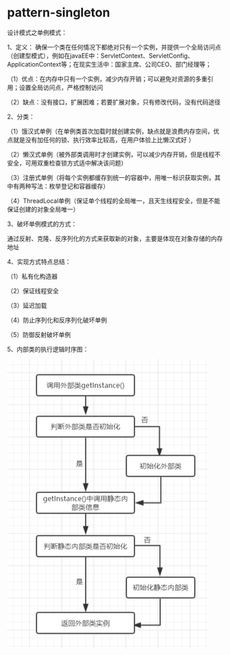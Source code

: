 # pattern-singleton

设计模式之单例模式：

1、定义：
确保一个类在任何情况下都绝对只有一个实例，并提供一个全局访问点（创建型模式），例如在javaEE中：ServletContext、ServletConfig、ApplicationContext等；在现实生活中：国家主席、公司CEO、部门经理等；

（1）优点：在内存中只有一个实例，减少内存开销；可以避免对资源的多重引用；设置全局访问点，严格控制访问

（2）缺点：没有接口，扩展困难；若要扩展对象，只有修改代码，没有代码途径

2、分类：

（1）饿汉式单例（在单例类首次加载时就创建实例，缺点就是浪费内存空间，优点就是没有加任何的锁、执行效率比较高，在用户体验上比懒汉式好 ）

（2）懒汉式单例（被外部类调用时才创建实例，可以减少内存开销，但是线程不安全，可用双重检查锁方式适中解决该问题）

（3）注册式单例（将每个实例都缓存到统一的容器中，用唯一标识获取实例，其中有两种写法：枚举登记和容器缓存）

（4）ThreadLocal单例（保证单个线程的全局唯一，且天生线程安全，但是不能保证创建的对象全局唯一）

3、破坏单例模式的方式：

 通过反射、克隆、反序列化的方式来获取新的对象，主要是体现在对象存储的内存地址

4、实现方式特点总结：

（1）私有化构造器  

（2）保证线程安全  

（3）延迟加载  

（4）防止序列化和反序列化破坏单例  

（5）防御反射破坏单例

5、内部类的执行逻辑时序图：

![Image text](https://github.com/wlc160/img-folder/blob/master/InnerClassTimeMap.jpg)

